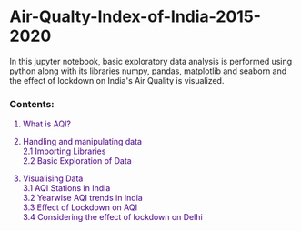 # Air-Qualty-Index-of-India-2015-2020
In this jupyter notebook, basic exploratory data analysis is performed using python along with its libraries numpy, pandas, matplotlib and seaborn and the effect of lockdown on India's Air Quality is visualized. 
### Contents:


<span style='color:Indigo'>
    
1. What is AQI?<br>

2. Handling and manipulating data<br>
   2.1 Importing Libraries<br>
   2.2 Basic Exploration of Data<br>
   
3. Visualising Data<br>
   3.1 AQI Stations in India<br>
   3.2 Yearwise AQI trends in India<br>
   3.3 Effect of Lockdown on AQI<br>
   3.4 Considering the effect of lockdown on Delhi<br>
</span>
